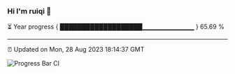 ### Hi I'm ruiqi 👋

⏳ Year progress { ███████████████████▁▁▁▁▁▁▁▁▁▁▁ } 65.69 %

---

⏰ Updated on Mon, 28 Aug 2023 18:14:37 GMT

![Progress Bar CI](https://github.com/liununu/liununu/workflows/Progress%20Bar%20CI/badge.svg)
